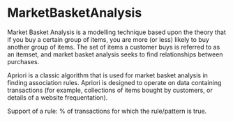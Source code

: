 # MarketBasketAnalysis

Market Basket Analysis is a modelling technique based upon the theory that if you buy a certain group of items, you are more (or less) likely to buy another group of items.
The set of items a customer buys is referred to as an itemset, and market basket analysis seeks to find relationships between purchases.

Apriori is a classic algorithm that is used for market basket analysis in finding association rules. Apriori is designed to operate on data containing transactions (for example, collections of items bought by customers, or details of a website frequentation).

Support of a rule: % of transactions for which the rule/pattern is true.
